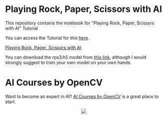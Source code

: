 # Playing Rock, Paper, Scissors with AI

This repository contains the notebook for "Playing Rock, Paper, Scissors with AI" Tutorial

You can access the Tutorial for this [here](https://www.learnopencv.com/playing-rock-paper-scissors-with-ai/).

[Playing Rock, Paper, Scissors with AI](Rock_paper_scissor.ipynb)

You can download the rps3.h5 model from [this link](https://drive.google.com/file/d/1ZAEhMXlAxDkVbVo-1DE2aO_YphDscJLD/view?usp=sharing), although I would strongly suggest to train your own model on your own hands.

# AI Courses by OpenCV

Want to become an expert in AI? [AI Courses by OpenCV](https://opencv.org/courses/) is a great place to start.

<a href="https://opencv.org/courses/">
<p align="center">
<img src="https://www.learnopencv.com/wp-content/uploads/2020/04/AI-Courses-By-OpenCV-Github.png">
</p>
</a>


